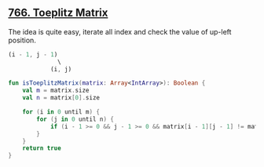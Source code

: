 ## [766. Toeplitz Matrix](https://leetcode.com/problems/toeplitz-matrix)

The idea is quite easy, iterate all index and check the value of up-left position.

```js
(i - 1, j - 1)
              \
            (i, j)
```

```kotlin
fun isToeplitzMatrix(matrix: Array<IntArray>): Boolean {
    val m = matrix.size
    val n = matrix[0].size

    for (i in 0 until m) {
        for (j in 0 until n) {
            if (i - 1 >= 0 && j - 1 >= 0 && matrix[i - 1][j - 1] != matrix[i][j]) return false
        }
    }
    return true
}
```